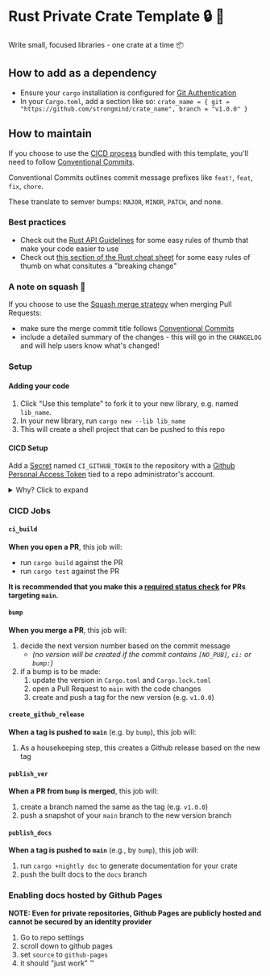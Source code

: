# Rust Private Crate Template :lock: :crab:
Write small, focused libraries - one crate at a time :package:

## How to add as a dependency
- Ensure your `cargo` installation is configured for [Git Authentication]
- In your `Cargo.toml`, add a section like so: `crate_name = { git = "https://github.com/strongmind/crate_name", branch = "v1.0.0" }`


## How to maintain
If you choose to use the [CICD process](#cicd-process) bundled with this template, you'll need to follow [Conventional Commits].

Conventional Commits outlines commit message prefixes like `feat!`, `feat`, `fix`, `chore`.

These translate to semver bumps: `MAJOR`, `MINOR`, `PATCH`, and none.

### Best practices
- Check out the [Rust API Guidelines] for some easy rules of thumb that make your code easier to use
- Check out [this section of the Rust cheat sheet] for some easy rules of thumb on what consitutes a "breaking change"

### A note on squash :eggplant:
If you choose to use the [Squash merge strategy] when merging Pull Requests:
- make sure the merge commit title follows [Conventional Commits]
- include a detailed summary of the changes - this will go in the `CHANGELOG` and will help users know what's changed!

### Setup

#### Adding your code
1. Click "Use this template" to fork it to your new library, e.g. named `lib_name`.
1. In your new library, run `cargo new --lib lib_name`
1. This will create a shell project that can be pushed to this repo

#### CICD Setup
Add a [Secret] named `CI_GITHUB_TOKEN` to the repository with a [Github Personal Access Token] tied to a repo administrator's account.
<details>
  <summary>Why? Click to expand</summary>
  
  > Github Actions can open PRs, but those PRs will not trigger any required checks (e.g. [`ci_build`](#ci_build)).
  > Using a PAT allows the repo to check that the PR opened by [`bump`](#bump) is mergeable.

</details>

### CICD Jobs

#### `ci_build`
**When you open a PR**, this job will:
- run `cargo build` against the PR
- run `cargo test` against the PR

**It is recommended that you make this a [required status check] for PRs targeting `main`.**

#### `bump`
**When you merge a PR**, this job will:
1. decide the next version number based on the commit message
    - _(no version will be created if the commit contains `[NO_PUB]`, `ci:` or `bump:`)_
1. if a bump is to be made:
    1. update the version in `Cargo.toml` and `Cargo.lock.toml`
    1. open a Pull Request to `main` with the code changes
    1. create and push a tag for the new version (e.g. `v1.0.0`)

#### `create_github_release`
**When a tag is pushed to `main`** (e.g. by `bump`), this job will:
1. As a housekeeping step, this creates a Github release based on the new tag

#### `publish_ver`
**When a PR from `bump` is merged**, this job will:
1. create a branch named the same as the tag (e.g. `v1.0.0`)
1. push a snapshot of your `main` branch to the new version branch

#### `publish_docs`
**When a tag is pushed to `main`** (e.g., by `bump`), this job will:
1. run `cargo +nightly doc` to generate documentation for your crate
1. push the built docs to the `docs` branch

### Enabling docs hosted by Github Pages
**NOTE: Even for private repositories, Github Pages are publicly hosted and cannot be secured by an identity provider**
1. Go to repo settings
1. scroll down to github pages
1. set `source` to `github-pages`
1. it should "just work" :tm:

[Git Authentication]: https://doc.rust-lang.org/cargo/appendix/git-authentication.html#git-authentication
[required status check]: https://docs.github.com/en/github/administering-a-repository/enabling-required-status-checks
[Squash merge strategy]: https://docs.github.com/en/github/administering-a-repository/about-merge-methods-on-github
[Conventional Commits]: https://www.conventionalcommits.org/en/v1.0.0/
[Secret]: https://docs.github.com/en/actions/configuring-and-managing-workflows/creating-and-storing-encrypted-secrets
[Github personal access token]: https://docs.github.com/en/github/authenticating-to-github/creating-a-personal-access-token
[Rust API Guidelines]: https://rust-lang.github.io/api-guidelines/
[this section of the Rust cheat sheet]: https://cheats.rs/#api-stability
